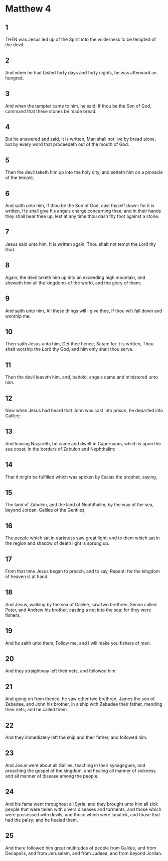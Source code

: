 # Matthew 4

## 1

THEN was Jesus led up of the Spirit into the wilderness to be tempted of the devil.

## 2

And when he had fasted forty days and forty nights, he was afterward an hungred.

## 3

And when the tempter came to him, he said, If thou be the Son of God, command that these stones be made bread.

## 4

But he answered and said, It is written, Man shall not live by bread alone, but by every word that proceedeth out of the mouth of God.

## 5

Then the devil taketh him up into the holy city, and setteth him on a pinnacle of the temple,

## 6

And saith unto him, If thou be the Son of God, cast thyself down: for it is written, He shall give his angels charge concerning thee: and in their hands they shall bear thee up, lest at any time thou dash thy foot against a stone.

## 7

Jesus said unto him, It is written again, Thou shalt not tempt the Lord thy God.

## 8

Again, the devil taketh him up into an exceeding high mountain, and sheweth him all the kingdoms of the world, and the glory of them;

## 9

And saith unto him, All these things will I give thee, if thou wilt fall down and worship me.

## 10

Then saith Jesus unto him, Get thee hence, Satan: for it is written, Thou shalt worship the Lord thy God, and him only shalt thou serve.

## 11

Then the devil leaveth him, and, behold, angels came and ministered unto him.

## 12

Now when Jesus had heard that John was cast into prison, he departed into Galilee;

## 13

And leaving Nazareth, he came and dwelt in Capernaum, which is upon the sea coast, in the borders of Zabulon and Nephthalim:

## 14

That it might be fulfilled which was spoken by Esaias the prophet, saying,

## 15

The land of Zabulon, and the land of Nephthalim, by the way of the sea, beyond Jordan, Galilee of the Gentiles;

## 16

The people which sat in darkness saw great light; and to them which sat in the region and shadow of death light is sprung up.

## 17

From that time Jesus began to preach, and to say, Repent: for the kingdom of heaven is at hand.

## 18

And Jesus, walking by the sea of Galilee, saw two brethren, Simon called Peter, and Andrew his brother, casting a net into the sea: for they were fishers.

## 19

And he saith unto them, Follow me, and I will make you fishers of men.

## 20

And they straightway left their nets, and followed him.

## 21

And going on from thence, he saw other two brethren, James the son of Zebedee, and John his brother, in a ship with Zebedee their father, mending their nets; and he called them.

## 22

And they immediately left the ship and their father, and followed him.

## 23

And Jesus went about all Galilee, teaching in their synagogues, and preaching the gospel of the kingdom, and healing all manner of sickness and all manner of disease among the people.

## 24

And his fame went throughout all Syria: and they brought unto him all sick people that were taken with divers diseases and torments, and those which were possessed with devils, and those which were lunatick, and those that had the palsy; and he healed them.

## 25

And there followed him great multitudes of people from Galilee, and from Decapolis, and from Jerusalem, and from Judaea, and from beyond Jordan.
